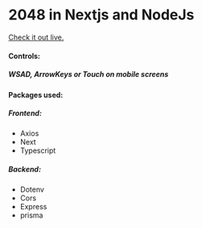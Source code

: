 <h1>2048 in Nextjs and NodeJs</h1>
<a href="http://2048.mszadkowski.cfd">Check it out live.</a>
<p>
  <h4>
    Controls:
  </h4>
  <h5>
    WSAD, ArrowKeys or Touch on mobile screens
  </h5>  
<h4>Packages used:</h4>
<h5>Frontend:</h5>
      <ul>
        <li>
          Axios
        </li>
        <li>
          Next
        </li>
        <li>
          Typescript
        </li>
      </ul>
<h5>Backend:</h5>
      <ul>
        <li>
          Dotenv
        </li>
        <li>
          Cors
        </li>
        <li>
          Express
        </li>
        <li>
          prisma
        </li>
      </ul>
</p>
